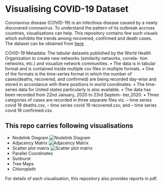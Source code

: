 # Visualising COVID-19 Dataset

Coronavirus disease (COVID-19) is an infectious disease caused by a newly discovered coronavirus. To understand the pattern of its outbreak accross countries, visualisations can help. This repository contains few such visuals which exihibits the trends among recovered, confirmed and death cases. The dataset can be obtained from [here](https://bit.ly/2FWr56j)

COVID-19 Metadata: The tabular datasets published by the World
Health Organization to create new networks (similarity networks, correla-
tion networks, etc.) and visualize network communities.
• The data is in tabular format and is contained inside multiple csv files in
multiple formats.
• One of the formats is the time-series format in which the number of
cases(deaths, recovered, and confirmed) are being recorded day-wise and
stored in accordance with there positions in world coordinates.
• The time-series data for United states particularly is also available.
• The data has been recorded from 22nd January, 2020 to 23rd Septem-
ber,2020.
• Three categories of cases are recorded in three separate files viz.
– time series covid 19 deaths.csv,
– time series covid 19 recovered.csv, and
– time series covid 19 confirmed.csv.

## This repo carries following visualisations

* Nodelink Diagram ![Nodelink Diagram](https://drive.google.com/file/d/1YW-KTsnWcd2Joa7pu5XSXkCkvjv9ZaJo/view?usp=sharing)
* Adjacency Matrix ![Adjacency Matrix](https://drive.google.com/file/d/1Z45VB7jpS7Efw0i2CZQ-RDsZsmGWbhei/view?usp=sharing)
* Scatter plot matrix ![Scatter plot matrix](https://drive.google.com/file/d/1keus6zbY8TFZ1qe6A8KWomQ6JIjvoYUG/view?usp=sharing)
* Parallel Coordinates 
* Sunburst
* Tree Maps
* Chloropleth

For details of each visualisation, this repository also provides reports in pdf. 